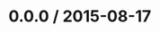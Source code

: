 <!--mdast setext-->

<!--lint disable no-multiple-toplevel-headings-->

0.0.0 / 2015-08-17
==================
